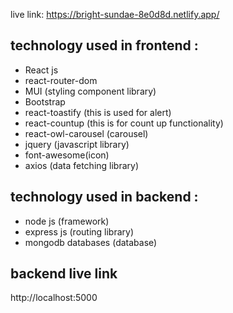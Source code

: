 
live link: https://bright-sundae-8e0d8d.netlify.app/


## technology used in frontend :

* React js
* react-router-dom
* MUI (styling component library)
* Bootstrap
* react-toastify (this is used for alert)
* react-countup (this is for count up functionality)
* react-owl-carousel (carousel)
* jquery (javascript library)
* font-awesome(icon)
* axios (data fetching library)


## technology used in backend :
*  node js (framework) 
* express js (routing library)
* mongodb databases (database)


## backend live link

 http://localhost:5000

